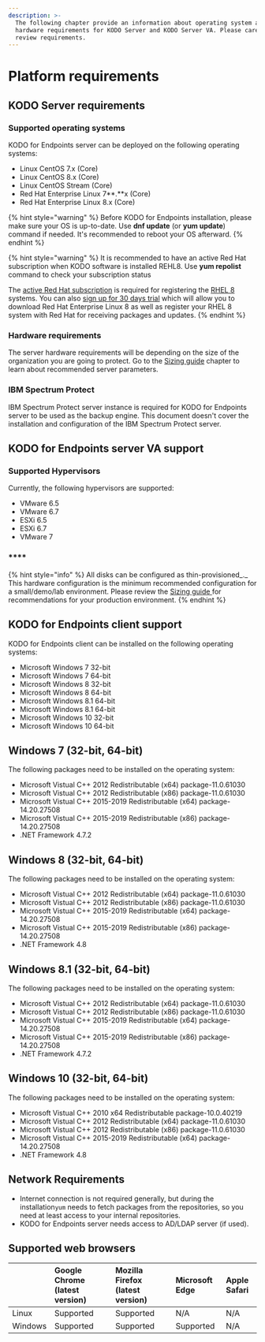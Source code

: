 ```yaml
---
description: >-
  The following chapter provide an information about operating system and
  hardware requirements for KODO Server and KODO Server VA. Please carefully
  review requirements.
---
```


# Platform requirements

## KODO Server requirements

### **Supported operating systems**

KODO for Endpoints server can be deployed on the following operating systems:

* Linux CentOS 7.x \(Core\)
* Linux CentOS 8.x \(Core\)
* Linux CentOS Stream \(Core\)
* Red Hat Enterprise Linux 7**.**x \(Core\)
* Red Hat Enterprise Linux 8.x \(Core\)

{% hint style="warning" %}
Before KODO for Endpoints installation, please make sure your OS is up-to-date. Use **dnf update** \(or **yum update**\) command if needed. It's recommended to reboot your OS afterward. 
{% endhint %}

{% hint style="warning" %}
It is recommended to have an active Red Hat subscription when KODO software is installed REHL8. Use **yum repolist** command to check your subscription status

The [active Red Hat subscription](https://access.redhat.com/management/products) is required for registering the [RHEL 8](https://www.itzgeek.com/tag/rhel-8) systems. You can also [sign up for 30 days trial](https://www.redhat.com/en/technologies/linux-platforms/enterprise-linux) which will allow you to download Red Hat Enterprise Linux 8 as well as register your RHEL 8 system with Red Hat for receiving packages and updates. 
{% endhint %}

### **Hardware requirements**

The server hardware requirements will be depending on the size of the organization you are going to protect. Go to the [Sizing guide](sizing-guide/) chapter to learn about recommended server parameters.

### IBM Spectrum Protect

IBM Spectrum Protect server instance is required for KODO for Endpoints server to be used as the backup engine. This document doesn't cover the installation and configuration of the IBM Spectrum Protect server. 

## KODO for Endpoints server VA support

### **Supported Hypervisors**

Currently, the following hypervisors are supported:

* VMware 6.5
* VMware 6.7
* ESXi 6.5
* ESXi 6.7
* VMware 7

### \*\*\*\*

{% hint style="info" %}
All disks can be configured as thin-provisioned_._ This hardware configuration is the minimum recommended configuration for a small/demo/lab environment. Please review the [Sizing guide ](sizing-guide/)for recommendations for your production environment.
{% endhint %}

## KODO for Endpoints client support 

KODO for Endpoints client can be installed on the following operating systems:

* Microsoft Windows 7 32-bit
* Microsoft Windows 7 64-bit
* Microsoft Windows 8 32-bit
* Microsoft Windows 8 64-bit
* Microsoft Windows 8.1 64-bit
* Microsoft Windows 8.1 64-bit
* Microsoft Windows 10 32-bit
* Microsoft Windows 10 64-bit

## Windows 7 \(32-bit, 64-bit\)

The following packages need to be installed on the operating system:

* Microsoft Vistual C++ 2012 Redistributable \(x64\) package-11.0.61030
* Microsoft Vistual C++ 2012 Redistributable \(x86\) package-11.0.61030
* Microsoft Vistual C++ 2015-2019 Redistributable \(x64\) package-14.20.27508
* Microsoft Vistual C++ 2015-2019 Redistributable \(x86\) package-14.20.27508
* .NET Framework 4.7.2  

## Windows 8 \(32-bit, 64-bit\)

The following packages need to be installed on the operating system:

* Microsoft Vistual C++ 2012 Redistributable \(x64\) package-11.0.61030
* Microsoft Vistual C++ 2012 Redistributable \(x86\) package-11.0.61030
* Microsoft Vistual C++ 2015-2019 Redistributable \(x64\) package-14.20.27508
* Microsoft Vistual C++ 2015-2019 Redistributable \(x86\) package-14.20.27508
* .NET Framework 4.8

## Windows 8.1 \(32-bit, 64-bit\)

The following packages need to be installed on the operating system:

* Microsoft Vistual C++ 2012 Redistributable \(x64\) package-11.0.61030
* Microsoft Vistual C++ 2012 Redistributable \(x86\) package-11.0.61030
* Microsoft Vistual C++ 2015-2019 Redistributable \(x64\) package-14.20.27508
* Microsoft Vistual C++ 2015-2019 Redistributable \(x86\) package-14.20.27508
* .NET Framework 4.7.2  

## Windows 10 \(32-bit, 64-bit\)

The following packages need to be installed on the operating system:

* Microsoft Vistual C++ 2010 x64 Redistributable package-10.0.40219
* Microsoft Vistual C++ 2012 Redistributable \(x64\) package-11.0.61030
* Microsoft Vistual C++ 2012 Redistributable \(x86\) package-11.0.61030
* Microsoft Vistual C++ 2015-2019 Redistributable \(x64\) package-14.20.27508
* .NET Framework 4.8

## Network Requirements

* Internet connection is not required generally, but during the installation`yum` needs to fetch packages from the repositories, so you need at least access to your internal repositories.
* KODO for Endpoints server needs access to AD/LDAP server \(if used\).

## Supported web browsers <a id="supported-web-browsers"></a>

| ​ | **Google Chrome \(latest version\)** | **Mozilla Firefox \(latest version\)** | **Microsoft Edge** | **Apple Safari** |
| :--- | :--- | :--- | :--- | :--- |
| Linux | Supported | Supported | N/A | N/A |
| Windows | Supported | Supported | Supported | N/A |

